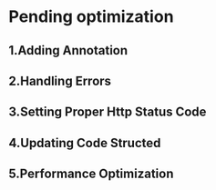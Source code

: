 # Pending optimization
## 1.Adding Annotation
## 2.Handling Errors
## 3.Setting Proper Http Status Code
## 4.Updating Code Structed
## 5.Performance Optimization
